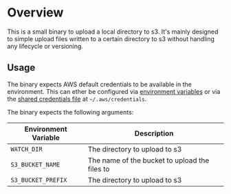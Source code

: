 # Overview

This is a small binary to upload a local directory to s3. It's mainly designed to simple upload files written to a certain directory to s3 without handling any lifecycle or versioning.

## Usage

The binary expects AWS default credentials to be available in the environment. This can ether be configured via [environment variables](https://docs.aws.amazon.com/cli/v1/userguide/cli-configure-envvars.html) or via the [shared credentials file](https://docs.aws.amazon.com/cli/latest/userguide/cli-configure-files.html) at `~/.aws/credentials`.

The binary expects the following arguments:

| Environment Variable | Description |
|----------------------|-------------|
| `WATCH_DIR` | The directory to upload to s3 |
| `S3_BUCKET_NAME` | The name of the bucket to upload the files to |
| `S3_BUCKET_PREFIX` | The directory to upload to s3 |
